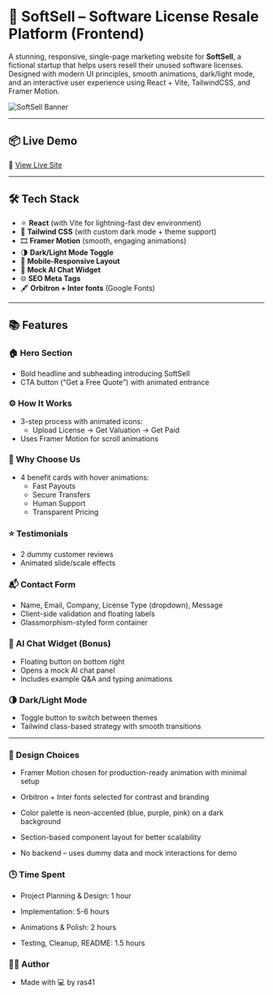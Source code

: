 # 🚀 SoftSell – Software License Resale Platform (Frontend)

A stunning, responsive, single-page marketing website for **SoftSell**, a fictional startup that helps users resell their unused software licenses. Designed with modern UI principles, smooth animations, dark/light mode, and an interactive user experience using React + Vite, TailwindCSS, and Framer Motion.

![SoftSell Banner](./public/preview.jpg)

---

## 📦 Live Demo

🔗 [View Live Site](https://your-vercel-link.vercel.app)

---

## 🛠️ Tech Stack

- ⚛️ **React** (with Vite for lightning-fast dev environment)
- 🎨 **Tailwind CSS** (with custom dark mode + theme support)
- 🎞 **Framer Motion** (smooth, engaging animations)
- 🌗 **Dark/Light Mode Toggle**
- 📱 **Mobile-Responsive Layout**
- 🧠 **Mock AI Chat Widget**
- 🌐 **SEO Meta Tags**
- 🖋 **Orbitron + Inter fonts** (Google Fonts)

---

## 📚 Features

### 🏠 Hero Section

- Bold headline and subheading introducing SoftSell
- CTA button (“Get a Free Quote”) with animated entrance

### ⚙️ How It Works

- 3-step process with animated icons:
  - Upload License → Get Valuation → Get Paid
- Uses Framer Motion for scroll animations

### 💎 Why Choose Us

- 4 benefit cards with hover animations:
  - Fast Payouts
  - Secure Transfers
  - Human Support
  - Transparent Pricing

### ⭐ Testimonials

- 2 dummy customer reviews
- Animated slide/scale effects

### 📬 Contact Form

- Name, Email, Company, License Type (dropdown), Message
- Client-side validation and floating labels
- Glassmorphism-styled form container

### 💬 AI Chat Widget (Bonus)

- Floating button on bottom right
- Opens a mock AI chat panel
- Includes example Q&A and typing animations

### 🌗 Dark/Light Mode

- Toggle button to switch between themes
- Tailwind class-based strategy with smooth transitions

---

### 🧠 Design Choices

- Framer Motion chosen for production-ready animation with minimal setup

- Orbitron + Inter fonts selected for contrast and branding

- Color palette is neon-accented (blue, purple, pink) on a dark background

- Section-based component layout for better scalability

- No backend – uses dummy data and mock interactions for demo

### 🕒 Time Spent

- Project Planning & Design: 1 hour

- Implementation: 5-6 hours

- Animations & Polish: 2 hours

- Testing, Cleanup, README: 1.5 hours

### 🧑‍💻 Author

- Made with 💻 by ras41
